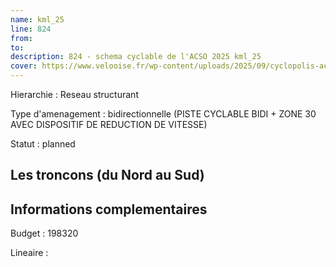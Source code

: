 ```yaml
---
name: kml_25 
line: 824
from: 
to:  
description: 824 - schema cyclable de l'ACSO 2025 kml_25 
cover: https://www.velooise.fr/wp-content/uploads/2025/09/cyclopolis-acso-default.jpg
---
```

Hierarchie : Reseau structurant

Type d'amenagement : bidirectionnelle (PISTE CYCLABLE BIDI + ZONE 30 AVEC DISPOSITIF DE REDUCTION DE VITESSE)

Statut : planned

## Les troncons (du Nord au Sud)

## Informations complementaires

Budget  : 198320 

Lineaire :

